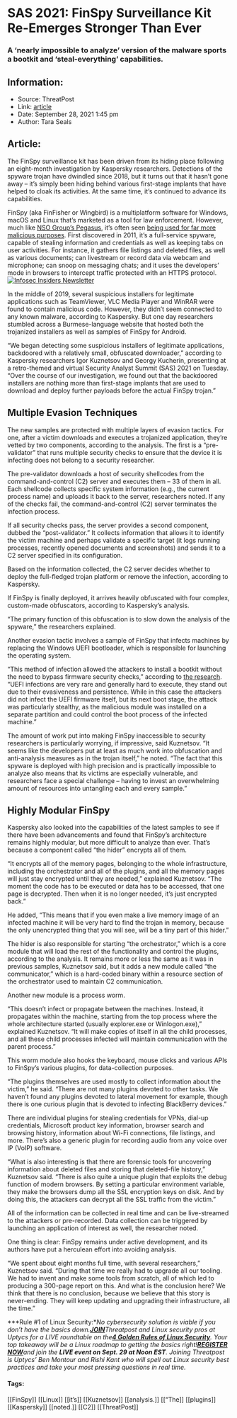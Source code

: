# SAS 2021: FinSpy Surveillance Kit Re-Emerges Stronger Than Ever
### A ‘nearly impossible to analyze’ version of the malware sports a bootkit and ‘steal-everything’ capabilities.

## Information:
+ Source: ThreatPost
+ Link: [article](https://kasperskycontenthub.com/threatpost-global/?p=175068)
+ Date: September 28, 2021  1:45 pm
+ Author: Tara Seals


## Article:
The FinSpy surveillance kit has been driven from its hiding place following an eight-month investigation by Kaspersky researchers. Detections of the spyware trojan have dwindled since 2018, but it turns out that it hasn’t gone away – it’s simply been hiding behind various first-stage implants that have helped to cloak its activities. At the same time, it’s continued to advance its capabilities.


FinSpy (aka FinFisher or Wingbird) is a multiplatform software for Windows, macOS and Linux that’s marketed as a tool for law enforcement. However, much like [NSO Group’s Pegasus](https://threatpost.com/pegasus-spyware-uses-iphone-zero-click-imessage-zero-day/168899/), it’s often seen [being used for far more malicious purposes](https://threatpost.com/finspy-modules-secure-messaging-apps/146372/). First discovered in 2011, it’s a full-service spyware, capable of stealing information and credentials as well as keeping tabs on user activities. For instance, it gathers file listings and deleted files, as well as various documents; can livestream or record data via webcam and microphone; can snoop on messaging chats; and it uses the developers’ mode in browsers to intercept traffic protected with an HTTPS protocol. [![Infosec Insiders Newsletter](https://media.threatpost.com/wp-content/uploads/sites/103/2021/07/10165815/infosec_insiders_in_article_promo.png)](https://threatpost.com/infosec-insider-subscription-page/?utm_source=ART&utm_medium=ART&utm_campaign=InfosecInsiders_Newsletter_Promo/)


In the middle of 2019, several suspicious installers for legitimate applications such as TeamViewer, VLC Media Player and WinRAR were found to contain malicious code. However, they didn’t seem connected to any known malware, according to Kaspersky. But one day researchers stumbled across a Burmese-language website that hosted both the trojanized installers as well as samples of FinSpy for Android.


“We began detecting some suspicious installers of legitimate applications, backdoored with a relatively small, obfuscated downloader,” according to Kaspersky researchers Igor Kuznetsov and Georgy Kucherin, presenting at a retro-themed and virtual Security Analyst Summit (SAS) 2021 on Tuesday. “Over the course of our investigation, we found out that the backdoored installers are nothing more than first-stage implants that are used to download and deploy further payloads before the actual FinSpy trojan.”


**Multiple Evasion Techniques**
-------------------------------


The new samples are protected with multiple layers of evasion tactics. For one, after a victim downloads and executes a trojanized application, they’re vetted by two components, according to the analysis. The first is a “pre-validator” that runs multiple security checks to ensure that the device it is infecting does not belong to a security researcher.


The pre-validator downloads a host of security shellcodes from the command-and-control (C2) server and executes them – 33 of them in all. Each shellcode collects specific system information (e.g., the current process name) and uploads it back to the server, researchers noted. If any of the checks fail, the command-and-control (C2) server terminates the infection process.


If all security checks pass, the server provides a second component, dubbed the “post-validator.” It collects information that allows it to identify the victim machine and perhaps validate a specific target (it logs running processes, recently opened documents and screenshots) and sends it to a C2 server specified in its configuration.


Based on the information collected, the C2 server decides whether to deploy the full-fledged trojan platform or remove the infection, according to Kaspersky.


If FinSpy is finally deployed, it arrives heavily obfuscated with four complex, custom-made obfuscators, according to Kaspersky’s analysis.


“The primary function of this obfuscation is to slow down the analysis of the spyware,” the researchers explained.


Another evasion tactic involves a sample of FinSpy that infects machines by replacing the Windows UEFI bootloader, which is responsible for launching the operating system.


“This method of infection allowed the attackers to install a bootkit without the need to bypass firmware security checks,” according to [the research](https://securelist.com/finspy-unseen-findings/104322/). “UEFI infections are very rare and generally hard to execute, they stand out due to their evasiveness and persistence. While in this case the attackers did not infect the UEFI firmware itself, but its next boot stage, the attack was particularly stealthy, as the malicious module was installed on a separate partition and could control the boot process of the infected machine.”


The amount of work put into making FinSpy inaccessible to security researchers is particularly worrying, if impressive, said Kuznetsov. “It seems like the developers put at least as much work into obfuscation and anti-analysis measures as in the trojan itself,” he noted. “The fact that this spyware is deployed with high precision and is practically impossible to analyze also means that its victims are especially vulnerable, and researchers face a special challenge – having to invest an overwhelming amount of resources into untangling each and every sample.”


**Highly Modular FinSpy**
-------------------------


Kaspersky also looked into the capabilities of the latest samples to see if there have been advancements and found that FinSpy’s architecture remains highly modular, but more difficult to analyze than ever. That’s because a component called “the hider” encrypts all of them.


“It encrypts all of the memory pages, belonging to the whole infrastructure, including the orchestrator and all of the plugins, and all the memory pages will just stay encrypted until they are needed,” explained Kuznetsov. “The moment the code has to be executed or data has to be accessed, that one page is decrypted. Then when it is no longer needed, it’s just encrypted back.”


He added, “This means that if you even make a live memory image of an infected machine it will be very hard to find the trojan in memory, because the only unencrypted thing that you will see, will be a tiny part of this hider.”


The hider is also responsible for starting “the orchestrator,” which is a core module that will load the rest of the functionality and control the plugins, according to the analysis. It remains more or less the same as it was in previous samples, Kuznetsov said, but it adds a new module called “the communicator,” which is a hard-coded binary within a resource section of the orchestrator used to maintain C2 communication.


Another new module is a process worm.


“This doesn’t infect or propagate between the machines. Instead, it propagates within the machine, starting from the top process where the whole architecture started (usually explorer.exe or Winlogon.exe),” explained Kuznetsov. “It will make copies of itself in all the child processes, and all these child processes infected will maintain communication with the parent process.”


This worm module also hooks the keyboard, mouse clicks and various APIs to FinSpy’s various plugins, for data-collection purposes.


“The plugins themselves are used mostly to collect information about the victim,” he said. “There are not many plugins devoted to other tasks. We haven’t found any plugins devoted to lateral movement for example, though there is one curious plugin that is devoted to infecting BlackBerry devices.”


There are individual plugins for stealing credentials for VPNs, dial-up credentials, Microsoft product key information, browser search and browsing history, information about Wi-Fi connections, file listings, and more. There’s also a generic plugin for recording audio from any voice over IP (VoIP) software.


“What is also interesting is that there are forensic tools for uncovering information about deleted files and storing that deleted-file history,” Kuznetsov said. “There is also quite a unique plugin that exploits the debug function of modern browsers. By setting a particular environment variable, they make the browsers dump all the SSL encryption keys on disk. And by doing this, the attackers can decrypt all the SSL traffic from the victim.”


All of the information can be collected in real time and can be live-streamed to the attackers or pre-recorded. Data collection can be triggered by launching an application of interest as well, the researcher noted.


One thing is clear: FinSpy remains under active development, and its authors have put a herculean effort into avoiding analysis.


“We spent about eight months full time, with several researchers,” Kuznetsov said. “During that time we really had to upgrade all our tooling. We had to invent and make some tools from scratch, all of which led to producing a 300-page report on this. And what is the conclusion here? We think that there is no conclusion, because we believe that this story is never-ending. They will keep updating and upgrading their infrastructure, all the time.”


***Rule #1 of Linux Security:****No cybersecurity solution is viable if you don’t have the basics down.*[***JOIN***](https://threatpost.com/webinars/4-golden-rules-linux-security/?utm_source=ART&utm_medium=ART&utm_campaign=September_Uptycs_Webinar)*Threatpost and Linux security pros at Uptycs for a LIVE roundtable on the*[***4 Golden Rules of Linux Security***](https://threatpost.com/webinars/4-golden-rules-linux-security/?utm_source=ART&utm_medium=ART&utm_campaign=September_Uptycs_Webinar)*. Your top takeaway will be a Linux roadmap to getting the basics right!*[***REGISTER NOW***](https://threatpost.com/webinars/4-golden-rules-linux-security/?utm_source=ART&utm_medium=ART&utm_campaign=September_Uptycs_Webinar)*and join the **LIVE event on Sept. 29 at Noon EST**. Joining Threatpost is Uptycs’ Ben Montour and Rishi Kant who will spell out Linux security best practices and take your most pressing questions in real time.*




#### Tags:
[[FinSpy]] [[Linux]] [[it’s]] [[Kuznetsov]] [[analysis.]] [[“The]] [[plugins]] [[Kaspersky]] [[noted.]] [[C2]] [[ThreatPost]]
